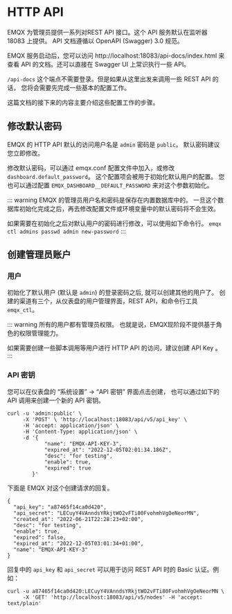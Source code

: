 # HTTP API

EMQX 为管理员提供一系列对REST API 接口。这个 API 服务默认在监听器 18083 上提供。
API 文档遵循以 OpenAPI (Swagger) 3.0 规范。

EMQX 服务启动后，您可以访问 http://localhost:18083/api-docs/index.html 来
查看 API 的文档。还可以直接在 Swagger UI 上常识执行一些 API。

`/api-docs` 这个端点不需要登录。但是如果从这里出发来调用一些 REST API 的话，
您将会需要先完成一些基本的配置工作。

这篇文档的接下来的内容主要介绍这些配置工作的步骤。

## 修改默认密码

EMQX 的 HTTP API 默认的访问用户名是 `admin` 密码是 `public`。
默认密码建议您立即修改。

修改默认密码，可以通过 emqx.conf 配置文件中加入，或修改 `dashboard.default_password`。
这个配置项会被用于初始化默认用户的配置。
您也可以通过配置 `EMQX_DASHBOARD__DEFAULT_PASSWORD` 来对这个参数初始化。

::: warning
EMQX 的管理员用户名和密码是保存在内置数据库中的。
一旦这个数据库初始化完成之后，再去修改配置文件或环境变量中的默认密码将不会生效。

如果需要在初始化之后对默认用户的密码进行修改，可以使用如下命令行。
`emqx ctl admins passwd admin new-password`
:::

## 创建管理员账户

### 用户

初始化了默认用户 (默认是 `admin`) 的登录密码之后, 就可以创建其他的用户了。
创建的渠道有三个，从仪表盘的用户管理界面，REST API，和命令行工具 `emqx_ctl`。

::: warning
所有的用户都有管理员权限。
也就是说，EMQX现阶段不提供基于角色的权限管理能力。

如果需要创建一些脚本调用等用户进行 HTTP API 的访问，建议创建 API Key 。
:::

### API 密钥

您可以在仪表盘的 “系统设置” -> “API 密钥” 界面点击创建，
也可以通过如下的 API 调用来创建一个新的 API 密钥。

```
curl -u 'admin:public' \
     -X 'POST' \ 'http://localhost:18083/api/v5/api_key' \
     -H 'accept: application/json' \
     -H 'Content-Type: application/json' \
     -d '{
            "name": "EMQX-API-KEY-3",
            "expired_at": "2022-12-05T02:01:34.186Z",
            "desc": "for testing",
            "enable": true,
            "expired": true
        }'
```

下面是 EMQX 对这个创建请求的回复。

```
{
  "api_key": "a87465f14ca0d420",
  "api_secret": "LECuyY4VAnndsYRkjtWO2vFTi80FvohmhVgOeNeorMN",
  "created_at": "2022-06-21T22:28:23+02:00",
  "desc": "for testing",
  "enable": true,
  "expired": false,
  "expired_at": "2022-12-05T03:01:34+01:00",
  "name": "EMQX-API-KEY-3"
}
```

回复中的 `api_key` 和 `api_secret` 可以用于访问 REST API 时的 Basic 认证。例如：
```
curl -u a87465f14ca0d420:LECuyY4VAnndsYRkjtWO2vFTi80FvohmhVgOeNeorMN \
     -X 'GET' 'http://localhost:18083/api/v5/nodes' -H 'accept: text/plain'
```
